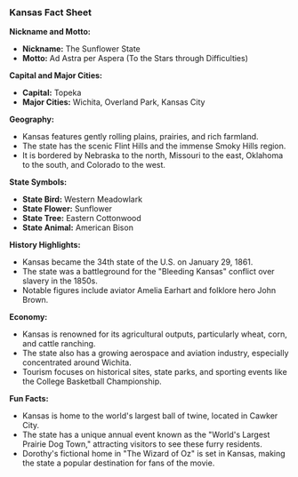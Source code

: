 ### Kansas Fact Sheet

**Nickname and Motto:**
- **Nickname:** The Sunflower State
- **Motto:** Ad Astra per Aspera (To the Stars through Difficulties)

**Capital and Major Cities:**
- **Capital:** Topeka
- **Major Cities:** Wichita, Overland Park, Kansas City

**Geography:**
- Kansas features gently rolling plains, prairies, and rich farmland.
- The state has the scenic Flint Hills and the immense Smoky Hills region.
- It is bordered by Nebraska to the north, Missouri to the east, Oklahoma to the south, and Colorado to the west.

**State Symbols:**
- **State Bird:** Western Meadowlark
- **State Flower:** Sunflower
- **State Tree:** Eastern Cottonwood
- **State Animal:** American Bison

**History Highlights:**
- Kansas became the 34th state of the U.S. on January 29, 1861.
- The state was a battleground for the "Bleeding Kansas" conflict over slavery in the 1850s.
- Notable figures include aviator Amelia Earhart and folklore hero John Brown.

**Economy:**
- Kansas is renowned for its agricultural outputs, particularly wheat, corn, and cattle ranching.
- The state also has a growing aerospace and aviation industry, especially concentrated around Wichita.
- Tourism focuses on historical sites, state parks, and sporting events like the College Basketball Championship.

**Fun Facts:**
- Kansas is home to the world's largest ball of twine, located in Cawker City.
- The state has a unique annual event known as the "World's Largest Prairie Dog Town," attracting visitors to see these furry residents.
- Dorothy's fictional home in "The Wizard of Oz" is set in Kansas, making the state a popular destination for fans of the movie.